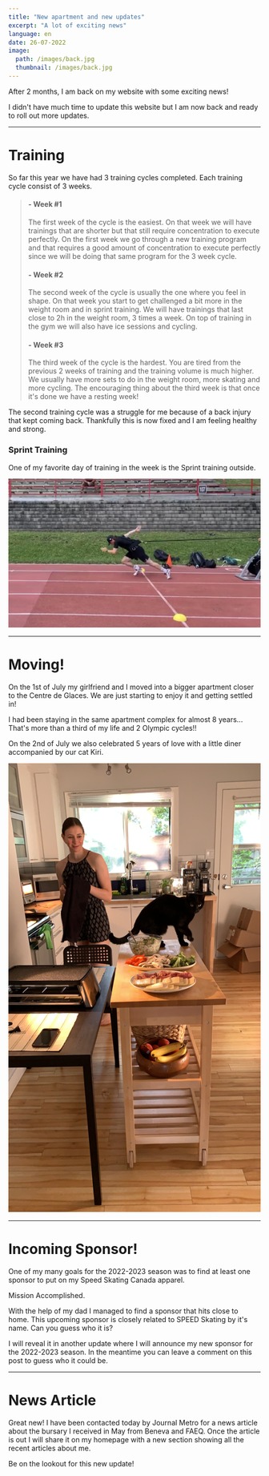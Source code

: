 ```yaml
---
title: "New apartment and new updates"
excerpt: "A lot of exciting news"
language: en
date: 26-07-2022
image:
  path: /images/back.jpg
  thumbnail: /images/back.jpg
---
```


After 2 months, I am back on my website with some exciting news! 

I didn't have much time to update this website but I am now back and ready to roll out more updates.

---
# Training

So far this year we have had 3 training cycles completed. Each training cycle consist of 3 weeks. 

> #### - Week #1
> The first week of the cycle is the easiest. On that week we will have trainings that are shorter but that still require concentration to execute perfectly. On the first week we go through a new training program and that requires a good amount of concentration to execute perfectly since we will be doing that same program for the 3 week cycle. 
> #### - Week #2
> The second week of the cycle is usually the one where you feel in shape. On that week you start to get challenged a bit more in the weight room and in sprint training. We will have trainings that last close to 2h in the weight room, 3 times a week. On top of training in the gym we will also have ice sessions and cycling.
> #### - Week #3
> The third week of the cycle is the hardest. You are tired from the previous 2 weeks of training and the training volume is much higher. We usually have more sets to do in the weight room, more skating and more cycling. The encouraging thing about the third week is that once it's done we have a resting week! 

The second training cycle was a struggle for me because of a back injury that kept coming back. Thankfully this is now fixed and I am feeling healthy and strong. 


### Sprint Training

One of my favorite day of training in the week is the Sprint training outside. 


![Sprint Training](/images/sprints.jpg)  

---
# Moving! 

On the 1st of July my girlfriend and I moved into a bigger apartment closer to the Centre de Glaces. We are just starting to enjoy it and getting settled in! 

I had been staying in the same apartment complex for almost 8 years... That's more than a third of my life and 2 Olympic cycles!! 

On the 2nd of July we also celebrated 5 years of love with a little diner accompanied by our cat Kiri.

![Diner](/images/diner.JPG) 

---
# Incoming Sponsor!

One of my many goals for the 2022-2023 season was to find at least one sponsor to put on my Speed Skating Canada apparel. 

Mission Accomplished. 

With the help of my dad I managed to find a sponsor that hits close to home. This upcoming sponsor is closely related to SPEED Skating by it's name. Can you guess who it is? 

I will reveal it in another update where I will announce my new sponsor for the 2022-2023 season. In the meantime you can leave a comment on this post to guess who it could be.

---
# News Article

Great new! I have been contacted today by Journal Metro for a news article about the bursary I received in May from Beneva and FAEQ. Once the article is out I will share it on my homepage with a new section showing all the recent articles about me.

Be on the lookout for this new update!

